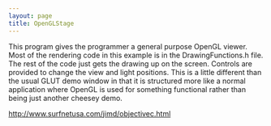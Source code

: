 ```yaml
---
layout: page
title: OpenGLStage
---
```




This program gives the programmer a general purpose OpenGL viewer. Most of the rendering code in this example is in the DrawingFunctions.h file. The rest of the code just gets the drawing up on the screen. Controls are provided to change the view and light positions. This is a little different than the usual GLUT demo window in that it is structured more like a normal application where OpenGL is used for something functional rather than being just another cheesey demo. 


http://www.surfnetusa.com/jimd/objectivec.html

